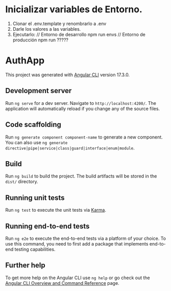 # Inicializar variables de Entorno.

1. Clonar el .env.template y renombrarlo a .env
2. Darle los valores a las variables.
3. Ejecutarlo:
// Entorno de desarrollo 
npm run envs
// Entorno de producción
npm run ?????

# AuthApp

This project was generated with [Angular CLI](https://github.com/angular/angular-cli) version 17.3.0.


## Development server

Run `ng serve` for a dev server. Navigate to `http://localhost:4200/`. The application will automatically reload if you change any of the source files.

## Code scaffolding

Run `ng generate component component-name` to generate a new component. You can also use `ng generate directive|pipe|service|class|guard|interface|enum|module`.

## Build

Run `ng build` to build the project. The build artifacts will be stored in the `dist/` directory.

## Running unit tests

Run `ng test` to execute the unit tests via [Karma](https://karma-runner.github.io).

## Running end-to-end tests

Run `ng e2e` to execute the end-to-end tests via a platform of your choice. To use this command, you need to first add a package that implements end-to-end testing capabilities.

## Further help

To get more help on the Angular CLI use `ng help` or go check out the [Angular CLI Overview and Command Reference](https://angular.io/cli) page.


